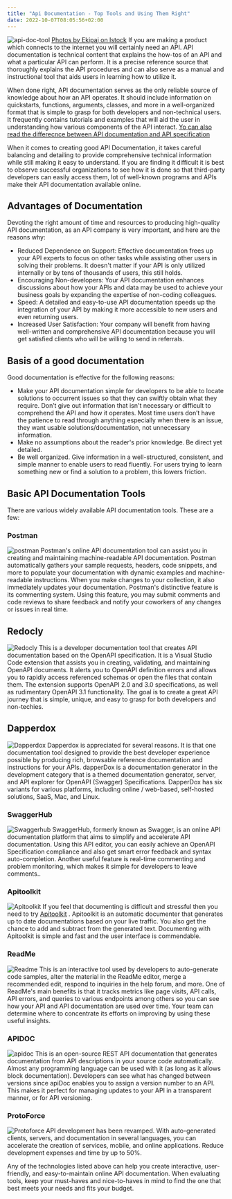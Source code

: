 ```yaml
---
title: "Api Documentation - Top Tools and Using Them Right"
date: 2022-10-07T08:05:56+02:00
---
```


![api-doc-tool](../doc-tool.jpg)
[Photos by Ekipaj on Istock](https://www.istockphoto.com/portfolio/ekipaj?mediatype=photography)
If you are making a product which connects to the internet you will certainly need an API.  API documentation is technical content that explains the how-tos of an API and what a particular API can perform. It is a precise reference source that thoroughly explains the API procedures and can also serve as a manual and instructional tool that aids users in learning how to utilize it. 

When done right, API documentation serves as the only reliable source of knowledge about how an API operates. It should include information on quickstarts, functions, arguments, classes, and more in a well-organized format that is simple to grasp for both developers and non-technical users. It frequently contains tutorials and examples that will aid the user in understanding how various components of the API interact. [Yo can also read the differecnce between API documentation and API specification](/blog/api-documentation-vs-api-specification/)

When it comes to creating good API Documentation, it takes careful balancing and detailing to provide comprehensive technical information while still making it easy to understand. If you are finding it difficult it is best to observe successful organizations to see how it is done so that third-party developers can easily access them, lot of well-known programs and APIs make their API documentation available online. 

## Advantages of Documentation 
Devoting the right amount of time and resources to producing high-quality API documentation, as an API company is very important, and here are the reasons why:
- Reduced Dependence on Support: Effective documentation frees up your API experts to focus on other tasks while assisting other users in solving their problems. It doesn't matter if your API is only utilized internally or by tens of thousands of users, this still holds. 
- Encouraging Non-developers: Your API documentation enhances discussions about how your APIs and data may be used to achieve your business goals by expanding the expertise of non-coding colleagues. 
- Speed: A detailed and easy-to-use API documentation speeds up the integration of your API by making it more accessible to new users and even returning users. 
- Increased User Satisfaction: Your company will benefit from having well-written and comprehensive API documentation because you will get satisfied clients who will be willing to send in referrals. 

## Basis of a good documentation 
Good documentation is effective for the following reasons:
- Make your API documentation simple for developers to be able to locate solutions to occurrent issues so that they can swiftly obtain what they require. Don’t give out information that isn't necessary or difficult to comprehend the API and how it operates. Most time users don’t have the patience to read through anything especially when there is an issue, they want usable solutions/documentation, not unnecessary information. 
- Make no assumptions about the reader's prior knowledge. Be direct yet detailed. 
- Be well organized. Give information in a well-structured, consistent, and simple manner to enable users to read fluently. For users trying to learn something new or find a solution to a problem, this lowers friction. 

## Basic API Documentation Tools
There are various widely available API documentation tools. These are a few:

### Postman
![postman](./draft%20-%20API%20Documentation%20Tool.png)
Postman's online API documentation tool can assist you in creating and maintaining machine-readable API documentation. Postman automatically gathers your sample requests, headers, code snippets, and more to populate your documentation with dynamic examples and machine-readable instructions. When you make changes to your collection, it also immediately updates your documentation. Postman's distinctive feature is its commenting system. Using this feature, you may submit comments and code reviews to share feedback and notify your coworkers of any changes or issues in real time. 

## Redocly
![Redocly](./redocly-social-share-card-a229f8525fff45be62210d12caebd3e6.png)
This is a developer documentation tool that creates API documentation based on the OpenAPI specification. It is a Visual Studio Code extension that assists you in creating, validating, and maintaining OpenAPI documents. It alerts you to OpenAPI definition errors and allows you to rapidly access referenced schemas or open the files that contain them. The extension supports OpenAPI 2.0 and 3.0 specifications, as well as rudimentary OpenAPI 3.1 functionality. The goal is to create a great API journey that is simple, unique, and easy to grasp for both developers and non-techies.

## Dapperdox
![Dapperdox](./dapperdox.png)
Dapperdox is appreciated for several reasons. It is that one documentation tool designed to provide the best developer experience possible by producing rich, browsable reference documentation and instructions for your APIs. dapperDox is a documentation generator in the development category that is a themed documentation generator, server, and API explorer for OpenAPI (Swagger) Specifications. DapperDox has six variants for various platforms, including online / web-based, self-hosted solutions, SaaS, Mac, and Linux.
 
### SwaggerHub
![Swaggerhub](./Screenshot%20(52).png)
 SwaggerHub, formerly known as Swagger, is an online API documentation platform that aims to simplify and accelerate API documentation. Using this API editor, you can easily achieve an  OpenAPI Specification compliance and also get smart error feedback and syntax auto-completion. Another useful feature is real-time commenting and problem monitoring, which makes it simple for developers to leave comments..

### Apitoolkit
![Apitoolkit](image0(1).jpeg)
If you feel that documenting is difficult and stressful then you need to try [Apitoolkit](https://app.apitoolkit.io) . Apitoolkit is an automatic documenter that generates up to date documentations based on your live traffic. You also get the chance to add and subtract from the generated text. Documenting with Apitoolkit is simple and fast and the user interface is commendable.

### ReadMe
![Readme](./Readme.png)
This is an interactive tool used by developers to auto-generate code samples, alter the material in the ReadMe editor, merge a recommended edit, respond to inquiries in the help forum, and more. One of ReadMe's main benefits is that it tracks metrics like page visits, API calls, API errors, and queries to various endpoints among others so you can see how your API and API documentation are used over time. Your team can determine where to concentrate its efforts on improving by using these useful insights.

### APIDOC
![apidoc](./apidoc.jpg)
This is an open-source REST API documentation that generates documentation from API descriptions in your source code automatically. Almost any programming language can be used with it (as long as it allows block documentation). Developers can see what has changed between versions since apiDoc enables you to assign a version number to an API. This makes it perfect for managing updates to your API in a transparent manner, or for API versioning.

### ProtoForce
![Protoforce](./protoforce.png)
API development has been revamped. With auto-generated clients, servers, and documentation in several languages, you can accelerate the creation of services, mobile, and online applications. Reduce development expenses and time by up to 50%.


Any of the technologies listed above can help you create interactive, user-friendly, and easy-to-maintain online API documentation. When evaluating tools, keep your must-haves and nice-to-haves in mind to find the one that best meets your needs and fits your budget.
